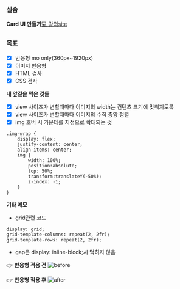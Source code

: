 ### 실습
**Card UI 만들기**[💻 강의site](https://www.youtube.com/watch?v=i72xG6ukehk&list=PLkbzizJk4Ae_ZCinIZzwLf4XDh1NvjmyE&index=7)

### 목표
- [x] 반응형 mo only(360px~1920px)
- [x] 이미지 반응형
- [x] HTML 검사
- [x] CSS 검사

**내 앞길을 막은 것들**
- [x] view 사이즈가 변할때마다 이미지의 width는 컨텐츠 크기에 맞춰지도록
- [x] view 사이즈가 변할때마다 이미지의 수직 중앙 정렬
- [x] img 호버 시 가운데를 지점으로 확대되는 것
```
.img-wrap {
    display: flex;
    justify-content: center;
    align-items: center;
    img {
        width: 100%;
        position:absolute;
        top: 50%;
        transform:translateY(-50%);
        z-index: -1;
    }
}
```

**기타 메모**
-  grid관련 코드
```
display: grid;
grid-template-columns: repeat(2, 2fr);
grid-template-rows: repeat(2, 2fr);
```
- gap은 display: inline-block;시 먹히지 않음

👉 **반응형 적용 전**
![before](https://github.com/user-attachments/assets/c3175a10-1a57-4b5e-a042-f7eb1e900ecc)


👉 **반응형 적용 후**
![after](https://github.com/user-attachments/assets/5c5e3682-b287-430f-b036-aab72e9b6cab)